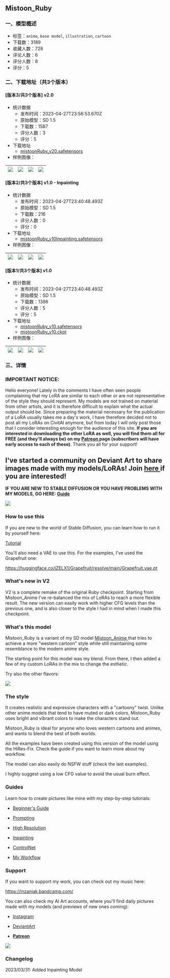 ## Mistoon_Ruby
### 一、模型概述

- 标签：`anime`, `base model`, `illustration`, `cartoon`
- 下载数：3189
- 收藏人数：728
- 评论人数：6
- 评分人数：8
- 评分：5

### 二、下载地址（共3个版本）

#### [版本3/共3个版本] v2.0

- 统计数据
  - 发布时间：2023-04-27T23:56:53.670Z
  - 原始模型：SD 1.5
  - 下载数：1587
  - 评分人数：3
  - 评分：5
- 下载地址
  - [mistoonRuby_v20.safetensors](https://civitai.com/api/download/models/56962)
- 样例图像：

| <img src="https://image.civitai.com/xG1nkqKTMzGDvpLrqFT7WA/1d2a5b92-0e44-4547-76b9-eecf47b7c200/width=450/618041.jpeg" /> | <img src="https://image.civitai.com/xG1nkqKTMzGDvpLrqFT7WA/fddf5509-78ae-4fd2-090b-ad391d45fd00/width=450/618040.jpeg" /> | <img src="https://image.civitai.com/xG1nkqKTMzGDvpLrqFT7WA/565322ed-b6ae-4f8f-60af-de6639477000/width=450/618039.jpeg" /> | <img src="https://image.civitai.com/xG1nkqKTMzGDvpLrqFT7WA/0e6a63ae-e097-4487-9242-3f68d4be0600/width=450/618042.jpeg" /> |
| ---- | ---- | ---- | ---- |

#### [版本2/共3个版本] v1.0 - Inpainting

- 统计数据
  - 发布时间：2023-04-27T23:40:48.493Z
  - 原始模型：SD 1.5
  - 下载数：216
  - 评分人数：0
  - 评分：0
- 下载地址
  - [mistoonRuby_v10Inpainting.safetensors](https://civitai.com/api/download/models/32422)
- 样例图像：

| <img src="https://image.civitai.com/xG1nkqKTMzGDvpLrqFT7WA/728b7ca4-0b94-404f-fd35-2b131a547900/width=450/369418.jpeg" /> | <img src="https://image.civitai.com/xG1nkqKTMzGDvpLrqFT7WA/e8442d18-7433-46ad-ce9f-e28a72f05f00/width=450/369417.jpeg" /> | <img src="https://image.civitai.com/xG1nkqKTMzGDvpLrqFT7WA/5650107d-c76a-413b-fa43-358042de7d00/width=450/369416.jpeg" /> | <img src="https://image.civitai.com/xG1nkqKTMzGDvpLrqFT7WA/1ad7645a-c555-4bdd-1c5a-0fd4d058e500/width=450/369415.jpeg" /> |
| ---- | ---- | ---- | ---- |

#### [版本1/共3个版本] v1.0

- 统计数据
  - 发布时间：2023-04-27T23:40:48.493Z
  - 原始模型：SD 1.5
  - 下载数：1386
  - 评分人数：5
  - 评分：5
- 下载地址
  - [mistoonRuby_v10.safetensors](https://civitai.com/api/download/models/31530)
  - [mistoonRuby_v10.ckpt](https://civitai.com/api/download/models/31530?type=Model&format=PickleTensor&size=full&fp=fp16)
- 样例图像：

| <img src="https://image.civitai.com/xG1nkqKTMzGDvpLrqFT7WA/0c814541-11a2-4395-c77f-ea9d6cc2a400/width=450/366010.jpeg" /> | <img src="https://image.civitai.com/xG1nkqKTMzGDvpLrqFT7WA/e8442d18-7433-46ad-ce9f-e28a72f05f00/width=450/358896.jpeg" /> | <img src="https://image.civitai.com/xG1nkqKTMzGDvpLrqFT7WA/728b7ca4-0b94-404f-fd35-2b131a547900/width=450/358877.jpeg" /> | <img src="https://image.civitai.com/xG1nkqKTMzGDvpLrqFT7WA/5650107d-c76a-413b-fa43-358042de7d00/width=450/358895.jpeg" /> |
| ---- | ---- | ---- | ---- |


### 三、详情
<h3 id="heading-19"><strong>IMPORTANT NOTICE:</strong></h3><p>Hello everyone! Lately in the comments I have often seen people complaining that my LoRA are similar to each other or are not representative of the style they should represent. My models are not trained on material from other artists, and it is therefore difficult to explain what the actual output should be. Since preparing the material necessary for the publication of a LoRA usually takes me a day's work, I have therefore decided not to post all my LoRAs on CivitAI anymore, but from today I will only post those that I consider interesting enough for the audience of this site. <strong>If you are interested in downloading the other LoRA as well, you will find them all for FREE (and they'll always be) on my </strong><a target="_blank" rel="ugc" href="https://www.patreon.com/Inzaniak"><strong>Patreon </strong></a><strong>page (subscribers will have early access to each of these)</strong>. Thank you all for your support!</p><h2 id="heading-20"><strong>I've started a community on Deviant Art to share images made with my models/LoRAs! Join </strong><a target="_blank" rel="ugc" href="https://www.deviantart.com/aimaginarium/"><strong>here </strong></a><strong>if you are interested!</strong></h2><p><strong>IF YOU ARE NEW TO STABLE DIFFUSION OR YOU HAVE PROBLEMS WITH MY MODELS, GO HERE: </strong><a target="_blank" rel="ugc" href="https://inzaniak.github.io/guide"><strong>Guide</strong></a></p><p><img src="https://imagecache.civitai.com/xG1nkqKTMzGDvpLrqFT7WA/111f9f9e-608a-4262-8fbd-47bdef347800/width=525/111f9f9e-608a-4262-8fbd-47bdef347800.jpeg" /></p><h3 id="heading-21">How to use this</h3><p>If you are new to the world of Stable Diffusion, you can learn how to run it by yourself here:</p><p><a target="_blank" rel="ugc" href="https://medium.com/p/bd7dbcd5ce4b">Tutorial</a></p><p>You'll also need a VAE to use this. For the examples, I've used the Grapefruit one:</p><p><a target="_blank" rel="ugc" href="https://huggingface.co/iZELX1/Grapefruit/resolve/main/Grapefruit.vae.pt">https://huggingface.co/iZELX1/Grapefruit/resolve/main/Grapefruit.vae.pt</a></p><p></p><h3 id="heading-22">What's new in V2</h3><p>V2 is a complete remake of the original Ruby checkpoint. Starting from Mistoon_Anime I've re-balanced the mix of LoRAs to reach a more flexible result. The new version can easily work with higher CFG levels than the previous one, and is also closer to the style I had in mind when I made this checkpoint.</p><p></p><h3 id="heading-23">What's this model</h3><p>Mistoon_Ruby is a variant of my SD model <a target="_blank" rel="ugc" href="https://civitai.com/models/24149/mistoonanime">Mistoon_Anime </a>that tries to achieve a more "western cartoon" style while still maintaining some resemblance to the modern anime style.</p><p>The starting point for this model was my blend. From there, I then added a few of my custom LoRAs in the mix to change the esthetic.</p><p>Try also the other flavors:</p><p><img src="https://imagecache.civitai.com/xG1nkqKTMzGDvpLrqFT7WA/b1f13e1a-3e56-45a5-5a82-2c5624d81400/width=525/b1f13e1a-3e56-45a5-5a82-2c5624d81400.jpeg" /></p><p></p><h3 id="heading-24">The style</h3><p>It creates realistic and expressive characters with a "cartoony" twist. Unlike other anime models that tend to have muted or dark colors, Mistoon_Ruby uses bright and vibrant colors to make the characters stand out.</p><p>Mistoon_Ruby is ideal for anyone who loves western cartoons and animes, and wants to blend the best of both worlds.</p><p>All the examples have been created using this version of the model using the HiRes-Fix. Check the guide if you want to learn more about my workflow.</p><p>The model can also easily do NSFW stuff (check the last examples).</p><p>I highly suggest using a low CFG value to avoid the usual burn effect.</p><p></p><h3 id="heading-25">Guides</h3><p>Learn how to create pictures like mine with my step-by-step tutorials:</p><ul><li><p><a target="_blank" rel="ugc" href="https://medium.com/p/bd7dbcd5ce4b">Beginner's Guide</a></p></li><li><p><a target="_blank" rel="ugc" href="https://medium.com/p/35eacb3dc5f4">Prompting</a></p></li><li><p><a target="_blank" rel="ugc" href="https://medium.com/@inzaniak/stable-diffusion-ultimate-guide-pt-3-high-resolution-a4f5d7b60f38">High Resolution</a></p></li><li><p><a target="_blank" rel="ugc" href="https://medium.com/p/772ea69472c9">Inpainting</a></p></li><li><p><a target="_blank" rel="ugc" href="https://medium.com/@inzaniak/stable-diffusion-ultimate-guide-pt-5-controlnet-6f45e9614119">ControlNet</a></p></li><li><p><a target="_blank" rel="ugc" href="https://medium.com/me/stats/post/6be78130eb9e">My Workflow</a></p></li></ul><p></p><h3 id="heading-26">Support</h3><p>If you want to support my work, you can check out my music here:</p><p><a target="_blank" rel="ugc" href="https://inzaniak.bandcamp.com/">https://inzaniak.bandcamp.com/</a></p><p>You can also check my AI Art accounts, where you'll find daily pictures made with my models (and previews of new ones coming):</p><ul><li><p><a target="_blank" rel="ugc" href="https://www.instagram.com/inzaniak_aiart/">Instagram</a></p></li><li><p><a target="_blank" rel="ugc" href="https://www.deviantart.com/inzaniak">DeviantArt</a></p></li><li><p><a target="_blank" rel="ugc" href="https://www.patreon.com/Inzaniak"><strong>Patreon</strong></a></p></li></ul><p></p><p><img src="https://imagecache.civitai.com/xG1nkqKTMzGDvpLrqFT7WA/e3ce2cf7-57cc-496b-e947-350fca412e00/width=525/e3ce2cf7-57cc-496b-e947-350fca412e00" /></p><p></p><h3 id="heading-27">Changelog</h3><p>2023/03/31: Added Inpainting Model</p>